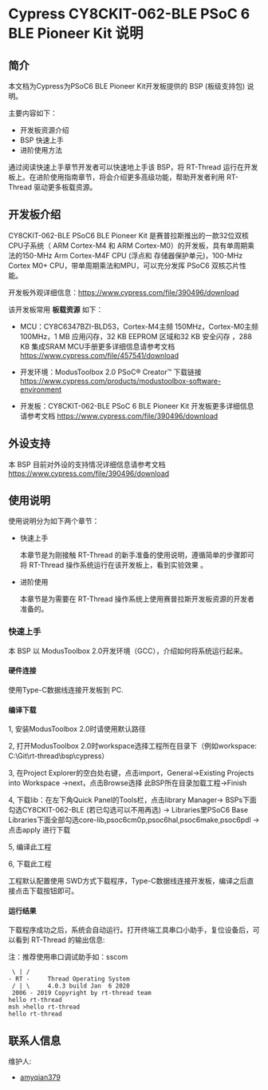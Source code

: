 # Cypress CY8CKIT-062-BLE PSoC 6 BLE Pioneer Kit 说明

## 简介

本文档为Cypress为PSoC6 BLE Pioneer Kit开发板提供的 BSP (板级支持包) 说明。

主要内容如下：

- 开发板资源介绍
- BSP 快速上手
- 进阶使用方法

通过阅读快速上手章节开发者可以快速地上手该 BSP，将 RT-Thread 运行在开发板上。在进阶使用指南章节，将会介绍更多高级功能，帮助开发者利用 RT-Thread 驱动更多板载资源。

## 开发板介绍

CY8CKIT-062-BLE PSoC6 BLE Pioneer Kit 是赛普拉斯推出的一款32位双核CPU子系统（ ARM Cortex-M4 和 ARM Cortex-M0）的开发板，具有单周期乘法的150-MHz Arm Cortex-M4F CPU (浮点和
存储器保护单元)，100-MHz Cortex M0+ CPU，带单周期乘法和MPU，可以充分发挥 PSoC6 双核芯片性能。

开发板外观详细信息：https://www.cypress.com/file/390496/download


该开发板常用 **板载资源** 如下：

- MCU：CY8C6347BZI-BLD53，Cortex-M4主频 150MHz，Cortex-M0主频 100MHz，1 MB 应用闪存，32 KB EEPROM 区域和32 KB 安全闪存 ，288 KB 集成SRAM
	    MCU手册更多详细信息请参考文档 https://www.cypress.com/file/457541/download
		
- 开发环境：ModusToolbox 2.0
		PSoC® Creator™ 下载链接 https://www.cypress.com/products/modustoolbox-software-environment
		
- 开发板：CY8CKIT-062-BLE PSoC 6 BLE Pioneer Kit
		开发板更多详细信息请参考文档 https://www.cypress.com/file/390496/download
		

## 外设支持

本 BSP 目前对外设的支持情况详细信息请参考文档 https://www.cypress.com/file/390496/download

## 使用说明

使用说明分为如下两个章节：

- 快速上手

    本章节是为刚接触 RT-Thread 的新手准备的使用说明，遵循简单的步骤即可将 RT-Thread 操作系统运行在该开发板上，看到实验效果 。

- 进阶使用

    本章节是为需要在 RT-Thread 操作系统上使用赛普拉斯开发板资源的开发者准备的。


### 快速上手

本 BSP 以 ModusToolbox 2.0开发环境（GCC），介绍如何将系统运行起来。

#### 硬件连接

使用Type-C数据线连接开发板到 PC.

#### 编译下载
1, 安装ModusToolbox 2.0时请使用默认路径
 
2, 打开ModusToolbox 2.0时workspace选择工程所在目录下（例如workspace: C:\Git\rt-thread\bsp\cypress）

3, 在Project Explorer的空白处右键，点击import，General->Existing Projects into Workspace ->next，点击Browse选择
   此BSP所在目录加载工程->Finish

4, 下载lib：在左下角Quick Panel的Tools栏，点击library Manager-> BSPs下面勾选CY8CKIT-062-BLE (若已勾选可以不用再选)
			-> Libraries里PSoC6 Base Libraries下面全部勾选core-lib,psoc6cm0p,psoc6hal,psoc6make,psoc6pdl -> 点击apply 进行下载

5, 编译此工程

6, 下载此工程


工程默认配置使用 SWD方式下载程序，Type-C数据线连接开发板，编译之后直接点击下载按钮即可。

#### 运行结果

下载程序成功之后，系统会自动运行。打开终端工具串口小助手，复位设备后，可以看到 RT-Thread 的输出信息:

注：推荐使用串口调试助手如：sscom

```
 \ | /
- RT -     Thread Operating System
 / | \     4.0.3 build Jan  6 2020
 2006 - 2019 Copyright by rt-thread team
hello rt-thread
msh >hello rt-thread
hello rt-thread
```                                  

## 联系人信息

维护人:

- [amyqian379](https://github.com/amyqian379)